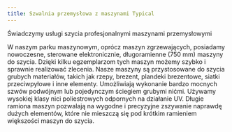 ```yaml
---
title: Szwalnia przemysłowa z maszynami Typical
---
```

Świadczymy usługi szycia profesjonalnymi maszynami przemysłowymi

W naszym parku maszynowym, oprócz maszyn zgrzewających, posiadamy nowoczesne, sterowane elektronicznie, długoramienne (750 mm) maszyny do szycia. 
Dzięki kilku egzemplarzom tych maszyn możemy szybko i sprawnie realizować zlecenia. Nasze maszyny są przystosowane do szycia grubych materiałów, takich jak rzepy, brezent, plandeki brezentowe, siatki przeciwpyłowe i inne elementy.
 Umożliwiają wykonanie bardzo mocnych szwów podwójnym lub pojedynczym ściegiem grubymi nićmi. Używamy wysokiej klasy nici poliestrowych odpornych na działanie UV.
 Długie ramiona maszyn pozwalają na wygodne i precyzyjne zszywanie naprawdę dużych elementów, które nie mieszczą się pod krótkim ramieniem większości maszyn do szycia.
